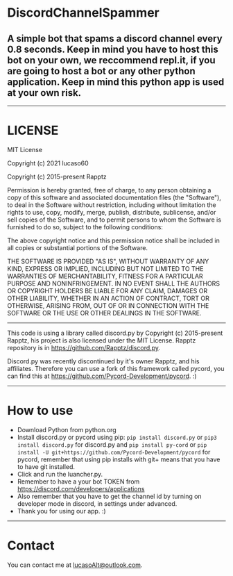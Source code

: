 
# DiscordChannelSpammer
 A simple bot that spams a discord channel every 0.8 seconds. Keep in mind you have to host this bot on your own, we reccommend repl.it, if you are going to host a bot or any other python application. Keep in mind this python app is used at your own risk.
---
___

# LICENSE
MIT License

Copyright (c) 2021 lucaso60

Copyright (c) 2015-present Rapptz

Permission is hereby granted, free of charge, to any person obtaining a copy
of this software and associated documentation files (the "Software"), to deal
in the Software without restriction, including without limitation the rights
to use, copy, modify, merge, publish, distribute, sublicense, and/or sell
copies of the Software, and to permit persons to whom the Software is
furnished to do so, subject to the following conditions:

The above copyright notice and this permission notice shall be included in all
copies or substantial portions of the Software.

THE SOFTWARE IS PROVIDED "AS IS", WITHOUT WARRANTY OF ANY KIND, EXPRESS OR
IMPLIED, INCLUDING BUT NOT LIMITED TO THE WARRANTIES OF MERCHANTABILITY,
FITNESS FOR A PARTICULAR PURPOSE AND NONINFRINGEMENT. IN NO EVENT SHALL THE
AUTHORS OR COPYRIGHT HOLDERS BE LIABLE FOR ANY CLAIM, DAMAGES OR OTHER
LIABILITY, WHETHER IN AN ACTION OF CONTRACT, TORT OR OTHERWISE, ARISING FROM,
OUT OF OR IN CONNECTION WITH THE SOFTWARE OR THE USE OR OTHER DEALINGS IN THE
SOFTWARE.
_____

This code is using a library called discord.py by Copyright (c) 2015-present Rapptz, his project is also licensed under the MIT License. 
Rapptz repository is in https://github.com/Rapptz/discord.py.

Discord.py was recently discontinued by it's owner Rapptz, and his affiliates. Therefore you can use a fork of this framework called pycord, you can find this at https://github.com/Pycord-Development/pycord. :)
_______________

# How to use
- Download Python from python.org
- Install discord.py or pycord using pip: `pip install discord.py` or `pip3 install discord.py` for discord.py and `pip install py-cord` or `pip install -U git+https://github.com/Pycord-Development/pycord` for pycord, remember that using pip installs with git+ means that you have to have git installed.
- Click and run the luancher.py.
- Remember to have a your bot TOKEN from https://discord.com/developers/applications
- Also remember that you have to get the channel id by turning on developer mode in discord, in settings under advanced.
- Thank you for using our app. :)
----
# Contact
You can contact me at lucasoAlt@outlook.com.